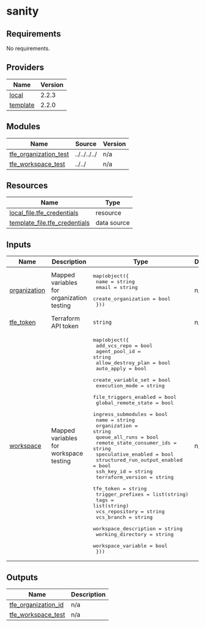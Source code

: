 # sanity

<!-- BEGINNING OF PRE-COMMIT-TERRAFORM DOCS HOOK -->
## Requirements

No requirements.

## Providers

| Name | Version |
|------|---------|
| <a name="provider_local"></a> [local](#provider\_local) | 2.2.3 |
| <a name="provider_template"></a> [template](#provider\_template) | 2.2.0 |

## Modules

| Name | Source | Version |
|------|--------|---------|
| <a name="module_tfe_organization_test"></a> [tfe\_organization\_test](#module\_tfe\_organization\_test) | ../../../../ | n/a |
| <a name="module_tfe_workspace_test"></a> [tfe\_workspace\_test](#module\_tfe\_workspace\_test) | ../../ | n/a |

## Resources

| Name | Type |
|------|------|
| [local_file.tfe_credentials](https://registry.terraform.io/providers/hashicorp/local/latest/docs/resources/file) | resource |
| [template_file.tfe_credentials](https://registry.terraform.io/providers/hashicorp/template/latest/docs/data-sources/file) | data source |

## Inputs

| Name | Description | Type | Default | Required |
|------|-------------|------|---------|:--------:|
| <a name="input_organization"></a> [organization](#input\_organization) | Mapped variables for organization testing | <pre>map(object({<br>    name                = string<br>    email               = string<br>    create_organization = bool<br>  }))</pre> | n/a | yes |
| <a name="input_tfe_token"></a> [tfe\_token](#input\_tfe\_token) | Terraform API token | `string` | n/a | yes |
| <a name="input_workspace"></a> [workspace](#input\_workspace) | Mapped variables for workspace testing | <pre>map(object({<br>    add_vcs_repo                  = bool<br>    agent_pool_id                 = string<br>    allow_destroy_plan            = bool<br>    auto_apply                    = bool<br>    create_variable_set           = bool<br>    execution_mode                = string<br>    file_triggers_enabled         = bool<br>    global_remote_state           = bool<br>    ingress_submodules            = bool<br>    name                          = string<br>    organization                  = string<br>    queue_all_runs                = bool<br>    remote_state_consumer_ids     = string<br>    speculative_enabled           = bool<br>    structured_run_output_enabled = bool<br>    ssh_key_id                    = string<br>    terraform_version             = string<br>    tfe_token                     = string<br>    trigger_prefixes              = list(string)<br>    tags                          = list(string)<br>    vcs_repository                = string<br>    vcs_branch                    = string<br>    workspace_description         = string<br>    working_directory             = string<br>    workspace_variable            = bool<br>  }))</pre> | n/a | yes |

## Outputs

| Name | Description |
|------|-------------|
| <a name="output_tfe_organization_id"></a> [tfe\_organization\_id](#output\_tfe\_organization\_id) | n/a |
| <a name="output_tfe_workspace_test"></a> [tfe\_workspace\_test](#output\_tfe\_workspace\_test) | n/a |
<!-- END OF PRE-COMMIT-TERRAFORM DOCS HOOK -->
